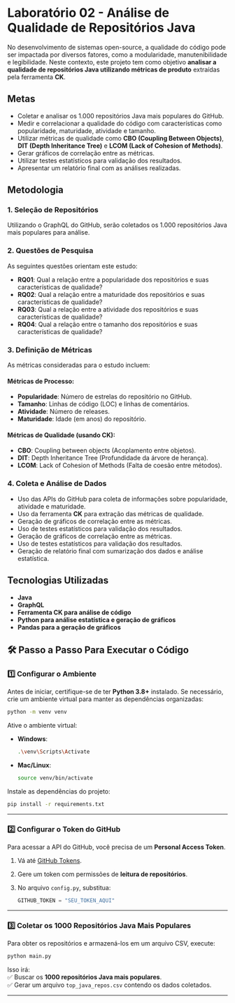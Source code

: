 # Laboratório 02 - Análise de Qualidade de Repositórios Java

No desenvolvimento de sistemas open-source, a qualidade do código pode ser impactada por diversos fatores, como a modularidade, manutenibilidade e legibilidade. Neste contexto, este projeto tem como objetivo **analisar a qualidade de repositórios Java utilizando métricas de produto** extraídas pela ferramenta **CK**.

## Metas

- Coletar e analisar os 1.000 repositórios Java mais populares do GitHub.
- Medir e correlacionar a qualidade do código com características como popularidade, maturidade, atividade e tamanho.
- Utilizar métricas de qualidade como **CBO (Coupling Between Objects)**, **DIT (Depth Inheritance Tree)** e **LCOM (Lack of Cohesion of Methods)**.
- Gerar gráficos de correlação entre as métricas.
- Utilizar testes estatísticos para validação dos resultados.
- Apresentar um relatório final com as análises realizadas.

## Metodologia

### 1. Seleção de Repositórios

Utilizando o GraphQL do GitHub, serão coletados os 1.000 repositórios Java mais populares para análise.

### 2. Questões de Pesquisa

As seguintes questões orientam este estudo:

- **RQ01**: Qual a relação entre a popularidade dos repositórios e suas características de qualidade?
- **RQ02**: Qual a relação entre a maturidade dos repositórios e suas características de qualidade?
- **RQ03**: Qual a relação entre a atividade dos repositórios e suas características de qualidade?
- **RQ04**: Qual a relação entre o tamanho dos repositórios e suas características de qualidade?

### 3. Definição de Métricas

As métricas consideradas para o estudo incluem:

#### Métricas de Processo:

- **Popularidade**: Número de estrelas do repositório no GitHub.
- **Tamanho**: Linhas de código (LOC) e linhas de comentários.
- **Atividade**: Número de releases.
- **Maturidade**: Idade (em anos) do repositório.

#### Métricas de Qualidade (usando CK):

- **CBO**: Coupling between objects (Acoplamento entre objetos).
- **DIT**: Depth Inheritance Tree (Profundidade da árvore de herança).
- **LCOM**:  Lack of Cohesion of Methods (Falta de coesão entre métodos).

### 4. Coleta e Análise de Dados

- Uso das APIs do GitHub para coleta de informações sobre popularidade, atividade e maturidade.
- Uso da ferramenta **CK** para extração das métricas de qualidade.
- Geração de gráficos de correlação entre as métricas.
- Uso de testes estatísticos para validação dos resultados.
- Geração de gráficos de correlação entre as métricas.
- Uso de testes estatísticos para validação dos resultados.
- Geração de relatório final com sumarização dos dados e análise estatística.

## Tecnologias Utilizadas

- **Java**
- **GraphQL**
- **Ferramenta CK para análise de código**
- **Python para análise estatística e geração de gráficos**
- **Pandas para a geração de gráficos**

## 🛠️ Passo a Passo Para Executar o Código

### **1️⃣ Configurar o Ambiente**  
Antes de iniciar, certifique-se de ter **Python 3.8+** instalado. Se necessário, crie um ambiente virtual para manter as dependências organizadas:

```sh
python -m venv venv
```

Ative o ambiente virtual:  
- **Windows**:  
  ```sh
  .\venv\Scripts\Activate
  ```
- **Mac/Linux**:  
  ```sh
  source venv/bin/activate
  ```

Instale as dependências do projeto:
```sh
pip install -r requirements.txt
```

---

### **2️⃣ Configurar o Token do GitHub**  
Para acessar a API do GitHub, você precisa de um **Personal Access Token**.  

1. Vá até [GitHub Tokens](https://github.com/settings/tokens).  
2. Gere um token com permissões de **leitura de repositórios**.  
3. No arquivo `config.py`, substitua:  

   ```python
   GITHUB_TOKEN = "SEU_TOKEN_AQUI"
   ```

---

### **3️⃣ Coletar os 1000 Repositórios Java Mais Populares**  
Para obter os repositórios e armazená-los em um arquivo CSV, execute:

```sh
python main.py
```

Isso irá:  
✅ Buscar os **1000 repositórios Java mais populares**.  
✅ Gerar um arquivo `top_java_repos.csv` contendo os dados coletados.  

---
